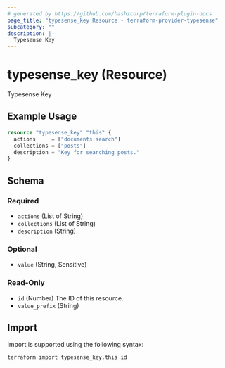 ```yaml
---
# generated by https://github.com/hashicorp/terraform-plugin-docs
page_title: "typesense_key Resource - terraform-provider-typesense"
subcategory: ""
description: |-
  Typesense Key
---
```


# typesense_key (Resource)

Typesense Key

## Example Usage

```terraform
resource "typesense_key" "this" {
  actions     = ["documents:search"]
  collections = ["posts"]
  description = "Key for searching posts."
}
```

<!-- schema generated by tfplugindocs -->
## Schema

### Required

- `actions` (List of String)
- `collections` (List of String)
- `description` (String)

### Optional

- `value` (String, Sensitive)

### Read-Only

- `id` (Number) The ID of this resource.
- `value_prefix` (String)

## Import

Import is supported using the following syntax:

```shell
terraform import typesense_key.this id
```
